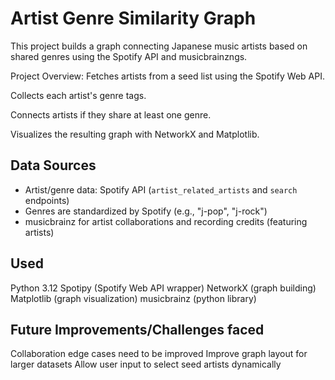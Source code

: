 # Artist Genre Similarity Graph
This project builds a graph connecting Japanese music artists based on shared genres using the Spotify API and musicbrainzngs.

Project Overview:
Fetches artists from a seed list using the Spotify Web API.

Collects each artist's genre tags.

Connects artists if they share at least one genre.

Visualizes the resulting graph with NetworkX and Matplotlib.

## Data Sources
- Artist/genre data: Spotify API (`artist_related_artists` and `search` endpoints)
- Genres are standardized by Spotify (e.g., "j-pop", "j-rock")
- musicbrainz for artist collaborations and recording credits (featuring artists)

## Used
Python 3.12
Spotipy (Spotify Web API wrapper)
NetworkX (graph building)
Matplotlib (graph visualization)
musicbrainz (python library)

## Future Improvements/Challenges faced
Collaboration edge cases need to be improved
Improve graph layout for larger datasets
Allow user input to select seed artists dynamically
